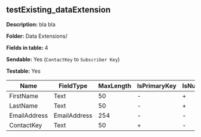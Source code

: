 ## testExisting_dataExtension

**Description:** bla bla

**Folder:** Data Extensions/

**Fields in table:** 4

**Sendable:** Yes (`ContactKey` to `Subscriber Key`)

**Testable:** Yes

| Name | FieldType | MaxLength | IsPrimaryKey | IsNullable | DefaultValue |
| --- | --- | --- | --- | --- | --- |
| FirstName | Text | 50 | - | + |  |
| LastName | Text | 50 | - | + |  |
| EmailAddress | EmailAddress | 254 | - | - |  |
| ContactKey | Text | 50 | + | - |  |
